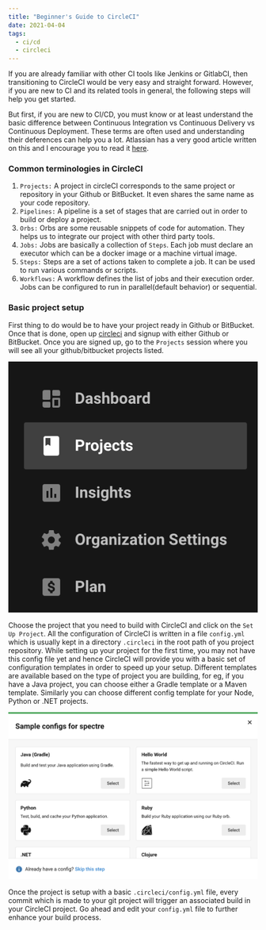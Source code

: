 ```yaml
---
title: "Beginner's Guide to CircleCI"
date: 2021-04-04
tags:
  - ci/cd
  - circleci
---
```


If you are already familiar with other CI tools like Jenkins or GitlabCI, then transitioning to CircleCI would be very easy and straight forward. However, if you are new to CI and its related tools in general, the following steps will help you get started.

But first, if you are new to CI/CD, you must know or at least understand the basic difference between Continuous Integration vs Continuous Delivery vs Continuous Deployment. These terms are often used and understanding their deferences can help you a lot. Atlassian has a very good article written on this and I encourage you to read it [here](https://www.atlassian.com/continuous-delivery/principles/continuous-integration-vs-delivery-vs-deployment).

### Common terminologies in CircleCI

1. `Projects:` A project in circleCI corresponds to the same project or repository in your Github or BitBucket. It even shares the same name as your code repository.
2. `Pipelines:` A pipeline is a set of stages that are carried out in order to build or deploy a project.
3. `Orbs:` Orbs are some reusable snippets of code for automation. They helps us to integrate our project with other third party tools.
4. `Jobs:` Jobs are basically a collection of `Steps`. Each job must declare an executor which can be a docker image or a machine virtual image.
5. `Steps:` Steps are a set of actions taken to complete a job. It can be used to run various commands or scripts.
6. `Workflows:` A workflow defines the list of jobs and their execution order. Jobs can be configured to run in parallel(default behavior) or sequential.

### Basic project setup

First thing to do would be to have your project ready in Github or BitBucket. Once that is done, open up [circleci](https://circleci.com/signup/) and signup with either Github or BitBucket. Once you are signed up, go to the `Projects` session where you will see all your github/bitbucket projects listed.

![CircleCI Projects](../images/circleci-projects.png)

Choose the project that you need to build with CircleCI and click on the `Set Up Project`. All the configuration of CircleCI is written in a file `config.yml` which is usually kept in a directory `.circleci` in the root path of you project repository. While setting up your project for the first time, you may not have this config file yet and hence CircleCI will provide you with a basic set of configuration templates in order to speed up your setup. Different templates are available based on the type of project you are building, for eg, if you have a Java project, you can choose either a Gradle template or a Maven template. Similarly you can choose different config template for your Node, Python or .NET projects.

![Config Templates](../images/circleci-config.png)

Once the project is setup with a basic `.circleci/config.yml` file, every commit which is made to your git project will trigger an associated build in your CircleCI project. Go ahead and edit your `config.yml` file to further enhance your build process.
